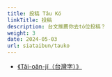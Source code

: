 ```yaml
---
title: 投稿 Tâu Kó
linkTitle: 投稿
description: 台文推薦你去tó位投稿？
weight: 3
date: 2024-05-03
url: siataibun/tauko
---
```


- [《Tâi-oân-jī（台灣字）》](https://tlh.org.tw/tai/hoesin/hoesin_19)
